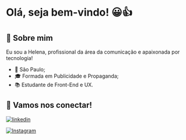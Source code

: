 # Olá, seja bem-vindo! 😀👍


## 🚀 Sobre mim
Eu sou a Helena, profissional da área da comunicação e apaixonada por tecnologia!

- 📍 São Paulo;
- 🎓 Formada em Publicidade e Propaganda;
- 📚 Estudante de Front-End e UX.


## 🔗 Vamos nos conectar!
[![linkedin](https://img.shields.io/badge/linkedin-000000?style=for-the-badge&logo=linkedin&logoColor=white)](https://www.linkedin.com/in/helenajacomeli)

[![Instagram](https://img.shields.io/badge/instagram-000000?style=for-the-badge&logo=instagram&logoColor=)](https://www.instagram.com/lejacomeli)
